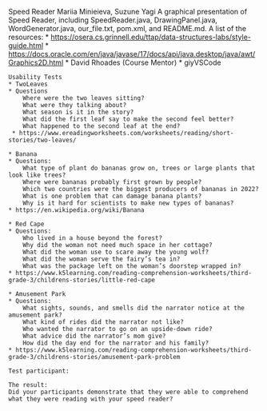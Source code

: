 
Speed Reader
Mariia Minieieva, Suzune Yagi
    A graphical presentation of Speed Reader, including SpeedReader.java, DrawingPanel.java, WordGenerator.java, our_file.txt, pom.xml, and README.md.
    A list of the resources:
    * https://osera.cs.grinnell.edu/ttap/data-structures-labs/style-guide.html
    * https://docs.oracle.com/en/java/javase/17/docs/api/java.desktop/java/awt/Graphics2D.html
    * David Rhoades (Course Mentor)
    * giyVSCode

    Usability Tests
    * TwoLeaves
    * Questions
        Where were the two leaves sitting?
        What were they talking about?
        What season is it in the story?
        What did the first leaf say to make the second feel better?
        What happened to the second leaf at the end?
     * https://www.ereadingworksheets.com/worksheets/reading/short-stories/two-leaves/

    * Banana
    * Questions:
        What type of plant do bananas grow on, trees or large plants that look like trees?
        Where were bananas probably first grown by people?
        Which two countries were the biggest producers of bananas in 2022?
        What is one problem that can damage banana plants?
        Why is it hard for scientists to make new types of bananas?
    * https://en.wikipedia.org/wiki/Banana

    * Red Cape
    * Questions:
        Who lived in a house beyond the forest?
        Why did the woman not need much space in her cottage?
        What did the woman use to scare away the young wolf?
        What did the woman serve the fairy’s tea in?
        What was the package left on the woman’s doorstep wrapped in?
    * https://www.k5learning.com/reading-comprehension-worksheets/third-grade-3/childrens-stories/little-red-cape

    * Amusement Park
    * Questions:
        What sights, sounds, and smells did the narrator notice at the amusement park?
        What kind of rides did the narrator not like?
        Who wanted the narrator to go on an upside-down ride?
        What advice did the narrator’s mom give?
        How did the day end for the narrator and his family?
    * https://www.k5learning.com/reading-comprehension-worksheets/third-grade-3/childrens-stories/amusement-park-problem

    Test participant: 

    The result:
    Did your participants demonstrate that they were able to comprehend what they were reading with your speed reader?